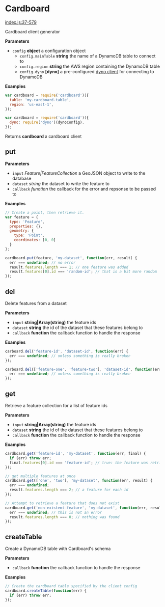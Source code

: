 # Cardboard

[index.js:37-579](https://github.com/mapbox/cardboard/blob/fd3db9ca7455e6d76ab1654e77cd6e8b6e882734/index.js#L37-L579 "Source code on GitHub")

Cardboard client generator

**Parameters**

-   `config` **object** a configuration object
    -   `config.mainTable` **string** the name of a DynamoDB table to connect to
    -   `config.region` **string** the AWS region containing the DynamoDB table
    -   `config.dyno` **[dyno]** a pre-configured [dyno client](https://github.com/mapbox/dyno) for connecting to DynamoDB

**Examples**

```js
var cardboard = require('cardboard')({
  table: 'my-cardboard-table',
  region: 'us-east-1',
});
```

```js
var cardboard = require('cardboard')({
  dyno: require('dyno')(dynoConfig),
});
```

Returns **cardboard** a cardboard client

## put

**Parameters**

- `input` *Feature|FeatureCollection* a GeoJSON object to write to the database
- `dataset` *string* the dataset to write the feature to
- `callback` *function* the callback for the error and repsonse to be passed to

**Examples**

```js
// Create a point, then retrieve it.
var feature = {
  type: 'Feature',
  properties: {},
  geometry: {
    type: 'Point',
    coordinates: [0, 0]
  }
};

cardboard.put(feature, 'my-dataset', function(err, result) {
  err === undefined; // no error
  result.features.length === 1; // one feature was added
  result.features[0].id === 'random-id'; // that is a bit more random
});
```

## del

Delete features from a dataset

**Parameters**

- `input` **string|Array(string)** the feature ids
- `dataset` **string** the id of the dataset that these features belong to
- `callback` **function** the callback function to handle the response

**Examples**

```js
carboard.del('feature-id', 'dataset-id', function(err) {
  err === undefined; // unless something is really broken
});
```

```js
carboard.del(['feature-one', 'feature-two'], 'dataset-id', function(err) {
  err === undefined; // unless something is really broken
});
```

## get

Retrieve a feature collection for a list of feature ids

**Parameters**

- `input` **string|Array(string)** the feature ids
- `dataset` **string** the id of the dataset that these features belong to
- `callback` **function** the callback function to handle the response

**Examples**

```js
cardboard.get('feature-id', 'my-dataset', function(err, final) {
  if (err) throw err;
  final.features[0].id === 'feature-id'; // true: the feature was retrieved
});
```

```js
// get multiple features at once
cardboard.get(['one', 'two'], 'my-dataset', function(err, result) {
  err === undefined;
  result.features.length === 2; // a feature for each id
});
```

```js
// Attempt to retrieve a feature that does not exist
cardboard.get('non-existent-feature', 'my-dataset', function(err, result) {
  err === undefined; // this is not an error
  result.features.length === 0; // nothing was found
});
```

## createTable

Create a DynamoDB table with Cardboard's schema

**Parameters**

-   `callback` **function** the callback function to handle the response

**Examples**

```js
// Create the cardboard table specified by the client config
cardboard.createTable(function(err) {
  if (err) throw err;
});
```

